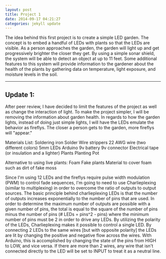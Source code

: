 ```yaml
---
layout: post
title: Project 1
date: 2014-09-17 04:21:27
categories: jekyll update
---
```

The idea behind this first project is to create a simple LED garden. The concept is to embed a handful of LEDs with plants so that the LEDs are visible. As a person approaches the garden, the garden will light up and get progressively brighter the closer they get. By using a simple sonar shield, the system will be able to detect an object at up to 11 feet. Some additional features to this system will provide information to the gardener about the health of the plants by gathering data on temperature, light exposure, and moisture levels in the soil.

---------
Update 1:
---------
After peer review, I have decided to limit the features of the project as well as change the interaction of light. To make the project simpler, I will be removing the information about garden health. In regards to how the garden lights, instead of doing just simple lights, I will have the LEDs emulate the behavior as fireflys. The closer a person gets to the garden, more fireflys will "appear."


Materials List:
Soldering iron
Solder
Wire strippers 
22 AWG wire (two different colors)
5mm LEDs
Arduino
9v battery
9v connector
Electrical tape (or insulation and a lighter)
Plants
Planting Pot

Alternative to using live plants:
Foam
Fake plants
Material to cover foam such as dirt of fake moss

Since I'm using 12 LEDs and the fireflys require pulse width modulation (PWM) to control fade sequences, I'm going to need to use Charlieplexing (similar to multiplexing) in order to overcome the ratio of outputs to output sources. The basic principle behind charlieplexing LEDs is that the number of outputs increases exponentially to the number of pins that are used. In order to determine the maximum number of outputs are possible with a given number of pins, the total is equal to the square of the number of pins minus the number of pins (# LEDs = pins^2 - pins) where the minimum number of pins must be 2 in order to drive any LEDs. By utilizing the polarity of the LEDs, Charlieplexing makes it possible to control a single LED. By connecting 2 LEDs to the same wires [but with opposite polarity] the LEDs are lit by changing the positive and negative flow across the wires. With Arduino, this is accomplished by changing the state of the pins from HIGH to LOW, and vice versa. If there are more than 2 wires, any wire that isn't connected directly to the LED will be set to INPUT to treat it as a neutral line.
